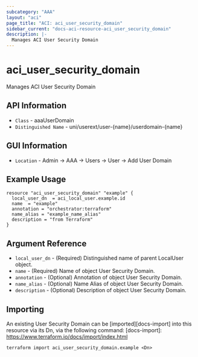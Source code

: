 ```yaml
---
subcategory: "AAA"
layout: "aci"
page_title: "ACI: aci_user_security_domain"
sidebar_current: "docs-aci-resource-aci_user_security_domain"
description: |-
  Manages ACI User Security Domain
---
```


# aci_user_security_domain #
Manages ACI User Security Domain

## API Information ##
* `Class` - aaaUserDomain
* `Distinguished Name` - uni/userext/user-{name}/userdomain-{name}

## GUI Information ##
* `Location` - Admin -> AAA -> Users -> User -> Add User Domain

## Example Usage ##

```hcl
resource "aci_user_security_domain" "example" {
  local_user_dn  = aci_local_user.example.id
  name  = "example"
  annotation = "orchestrator:terraform"
  name_alias = "example_name_alias"
  description = "from Terraform"
}
```

## Argument Reference ##
* `local_user_dn` - (Required) Distinguished name of parent LocalUser object.
* `name` - (Required) Name of object User Security Domain.
* `annotation` - (Optional) Annotation of object User Security Domain.
* `name_alias` - (Optional) Name Alias of object User Security Domain.
* `description` - (Optional) Description of object User Security Domain.

## Importing ##
An existing User Security Domain can be [imported][docs-import] into this resource via its Dn, via the following command:
[docs-import]: https://www.terraform.io/docs/import/index.html

```
terraform import aci_user_security_domain.example <Dn>
```